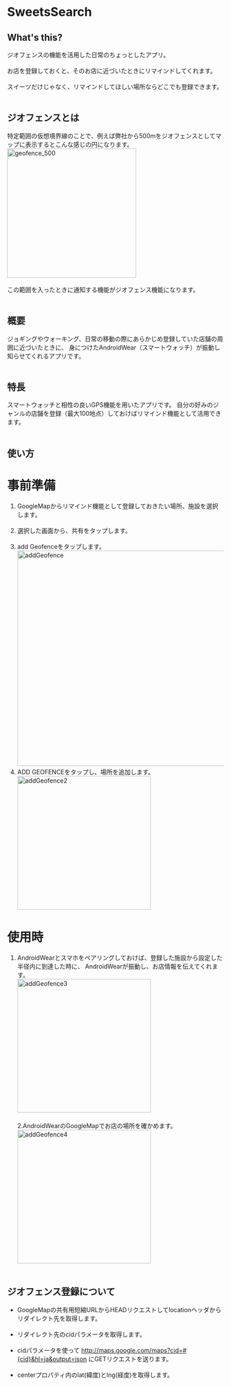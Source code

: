 # SweetsSearch

## What's this?
ジオフェンスの機能を活用した日常のちょっとしたアプリ。<br><br>
お店を登録しておくと、そのお店に近づいたときにリマインドしてくれます。<br><br>
スイーツだけじゃなく、リマインドしてほしい場所ならどこでも登録できます。<br><br>

## ジオフェンスとは
特定範囲の仮想境界線のことで、例えば弊社から500mをジオフェンスとしてマップに表示するとこんな感じの円になります。<br>
<img width="300" alt="geofence_500" src="https://user-images.githubusercontent.com/45345968/49057263-20fcc580-f242-11e8-8ed7-b0b5c995c5a6.png"><br><br>
この範囲を入ったときに通知する機能がジオフェンス機能になります。<br><br>

## 概要
ジョギングやウォーキング、日常の移動の際にあらかじめ登録していた店舗の周囲に近づいたときに、
身につけたAndroidWear（スマートウォッチ）が振動し知らせてくれるアプリです。<br><br>
## 特長
スマートウォッチと相性の良いGPS機能を用いたアプリです。
自分の好みのジャンルの店舗を登録（最大100地点）しておけばリマインド機能として活用できます。<br><br>
## 使い方
# 事前準備
1. GoogleMapからリマインド機能として登録しておきたい場所、施設を選択します。<br><br>
2. 選択した画面から、共有をタップします。<br><br>
3. add Geofenceをタップします。<br>
<img width="500" alt="addGeofence" src="https://user-images.githubusercontent.com/45345968/49060771-45f93480-f252-11e8-9305-db5f6688052a.png"><br>
4. ADD GEOFENCEをタップし、場所を追加します。<br>
<img width="310" alt="addGeofence2" src="https://user-images.githubusercontent.com/45345968/50759549-a7c4a980-12a8-11e9-93b4-63ea7aa32211.png"><br>

# 使用時
1. AndroidWearとスマホをペアリングしておけば、登録した施設から設定した半径内に到達した時に、
AndroidWearが振動し、お店情報を伝えてくれます。<br><img width="310" alt="addGeofence3" src="https://user-images.githubusercontent.com/45345968/50759945-c9726080-12a9-11e9-8802-c92f37f18745.png"><br><br>
2.AndroidWearのGoogleMapでお店の場所を確かめます。<br><img width="310" alt="addGeofence4" src="https://user-images.githubusercontent.com/45345968/50759956-cb3c2400-12a9-11e9-8f10-07569885d985.png"><br><br>

## ジオフェンス登録について
- GoogleMapの共有用短縮URLからHEADリクエストしてlocationヘッダからリダイレクト先を取得します。<br><br>
- リダイレクト先のcidパラメータを取得します。<br><br>
- cidパラメータを使って http://maps.google.com/maps?cid=#{cid}&hl=ja&output=json にGETリクエストを送ります。<br><br>
- centerプロパティ内のlat(緯度)とlng(経度)を取得します。
